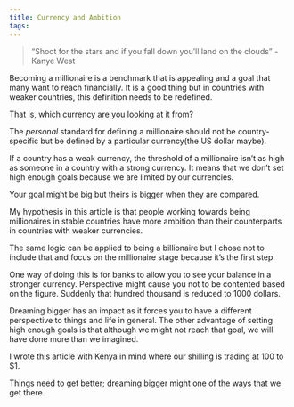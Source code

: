 ```yaml
---
title: Currency and Ambition
tags: 
---
```


> “Shoot for the stars and if you fall down you’ll land on the clouds” - Kanye West

Becoming a millionaire is a benchmark that is appealing and a goal that many want to reach financially. It is a good thing but in countries with weaker countries, this definition needs to be redefined. 

That is, which currency are you looking at it from?

The _personal_ standard for defining a millionaire should not be country-specific but be defined by a particular currency(the US dollar maybe).

If a country has a weak currency, the threshold of a millionaire isn’t as high as someone in a country with a strong currency. It means that we don’t set high enough goals because we are limited by our currencies. 

Your goal might be big but theirs is bigger when they are compared. 

My hypothesis in this article is that people working towards being millionaires in stable countries have more ambition than their counterparts in countries with weaker currencies.  

The same logic can be applied to being a billionaire but I chose not to include that and focus on the millionaire stage because it’s the first step. 

One way of doing this is for banks to allow you to see your balance in a stronger currency. 
Perspective might cause you not to be contented based on the figure. Suddenly that hundred thousand is reduced to 1000 dollars. 

Dreaming bigger has an impact as it forces you to have a different perspective to things and life in general. The other advantage of setting high enough goals is that although we might not reach that goal, we will have done more than we imagined. 

I wrote this article with Kenya in mind where our shilling is trading at 100 to $1. 

Things need to get better; dreaming bigger might one of the ways that we get there.
